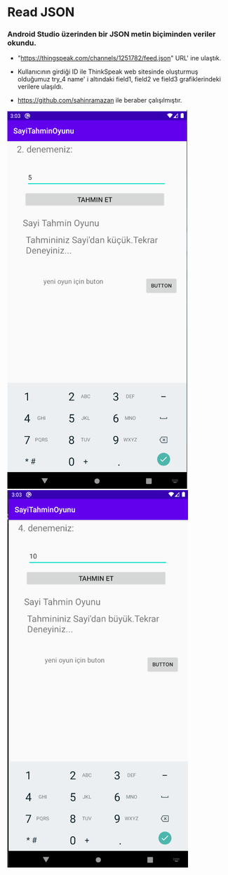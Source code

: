 # Read JSON
###  Android Studio üzerinden bir JSON metin biçiminden veriler okundu.
- "https://thingspeak.com/channels/1251782/feed.json" URL' ine ulaştık. 
- Kullanıcının girdiği ID ile ThinkSpeak web sitesinde oluşturmuş olduğumuz try_4 name' i altındaki field1, field2 ve field3 grafiklerindeki verilere ulaşıldı.

- https://github.com/sahinramazan ile beraber çalışılmıştır.


![alt text](https://github.com/halimebeyzacicek/Android_studio_projects/blob/main/photos/5.png)
![alt text](https://github.com/halimebeyzacicek/Android_studio_projects/blob/main/photos/6.png)
